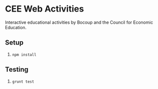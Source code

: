 # CEE Web Activities

Interactive educational activities by Bocoup and the Council for Economic
Education.

## Setup

1. `npm install`

## Testing

1. `grunt test`
